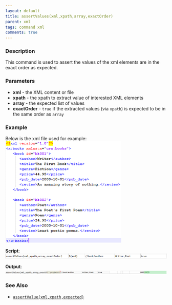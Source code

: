 ```yaml
---
layout: default
title: assertValues(xml,xpath,array,exactOrder)
parent: xml
tags: command xml
comments: true
---
```



### Description
This command is used to assert the values of the xml elements are in the exact order as expected.


### Parameters
- **xml** - the XML content or file
- **xpath** - the xpath to extract value of interested XML elements
- **array** - the expected list of values
- **exactOrder** - `true` if the extracted values (via `xpath`) is expected to be in the same order as `array`


### Example
Below is the xml file used for example:<br/>
![](image/assertValues_01.png)


**Script**:<br/>
![](image/assertValues_02.png)

**Output**:<br/>
![](image/assertValues_03.png)


### See Also
- [`assertValue(xml,xpath,expected)`](assertValue(xml,xpath,expected))
